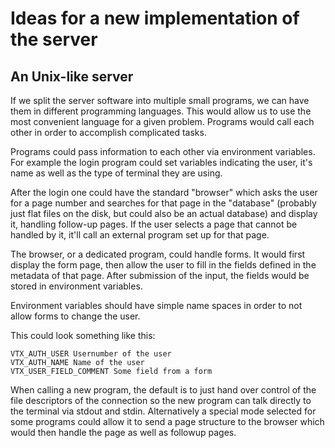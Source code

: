 Ideas for a new implementation of the server
============================================

An Unix-like server
-------------------

If we split the server software into multiple small programs, we can have them in different programming languages. This would allow us to use the most
convenient language for a given problem. Programs would call each other in order to accomplish complicated tasks.

Programs could pass information to each other via environment variables. For example the login program could set variables indicating the 
user, it's name as well as the type of terminal they are using.

After the login one could have the standard "browser" which asks the user for a page number and searches for that page in the "database" 
(probably just flat files on the disk, but could also be an actual database) and display it, handling follow-up pages. If the user selects a page that
cannot be handled by it, it'll call an external program set up for that page.

The browser, or a dedicated program, could handle forms. It would first display the form page, then allow the user to fill in the fields defined
in the metadata of that page. After submission of the input, the fields would be stored in environment variables.

Environment variables should have simple name spaces in order to not allow forms to change the user.

This could look something like this:
```
VTX_AUTH_USER Usernumber of the user
VTX_AUTH_NAME Name of the user
VTX_USER_FIELD_COMMENT Some field from a form
```

When calling a new program, the default is to just hand over control of the file descriptors of the connection so the new program can talk directly
to the terminal via stdout and stdin. Alternatively a special mode selected for some programs could allow it to send a page structure to the browser
which would then handle the page as well as followup pages.

